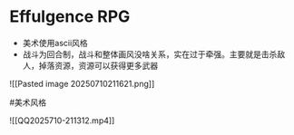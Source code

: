 # Effulgence RPG

- 美术使用ascii风格
- 战斗为回合制，战斗和整体画风没啥关系，实在过于牵强。主要就是击杀敌人，掉落资源，资源可以获得更多武器



![[Pasted image 20250710211621.png]]


#美术风格



![[QQ2025710-211312.mp4]]




